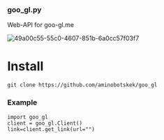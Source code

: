 ### goo_gl.py

Web-API for goo-gl.me

![49a00c55-55c0-4607-851b-6a0cc57f03f7](https://github.com/aminobotskek/Goo_gl/assets/94906343/7d916d62-2504-4a98-871a-bf81704557f5)


# Install
```
git clone https://github.com/aminobotskek/goo_gl
```

### Example
```python3
import goo_gl
client = goo_gl.Client()
link=client.get_link(url="")
```
